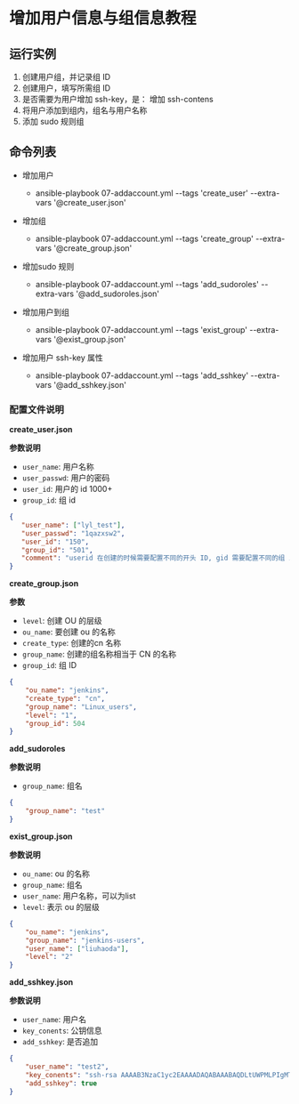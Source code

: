 # 增加用户信息与组信息教程

## 运行实例

1. 创建用户组，并记录组 ID
2. 创建用户，填写所需组 ID
3. 是否需要为用户增加 ssh-key，是： 增加 ssh-contens
4. 将用户添加到组内，组名与用户名称
5. 添加 sudo 规则组

## 命令列表

- 增加用户
    - ansible-playbook 07-addaccount.yml --tags 'create_user' --extra-vars '@create_user.json'

- 增加组
    - ansible-playbook 07-addaccount.yml --tags 'create_group' --extra-vars '@create_group.json'

- 增加sudo 规则
    - ansible-playbook 07-addaccount.yml --tags 'add_sudoroles' --extra-vars '@add_sudoroles.json'

- 增加用户到组
    - ansible-playbook 07-addaccount.yml --tags 'exist_group' --extra-vars '@exist_group.json'

- 增加用户 ssh-key 属性
    - ansible-playbook 07-addaccount.yml --tags 'add_sshkey' --extra-vars '@add_sshkey.json'
    
 ### 配置文件说明
 
**create_user.json**

**参数说明**

- `user_name`: 用户名称
- `user_passwd`: 用户的密码
- `user_id`: 用户的 id 1000+
- `group_id`: 组 id

 ```json
{
    "user_name": ["lyl_test"],
    "user_passwd": "1qazxsw2",
    "user_id": "150",
    "group_id": "501",
    "comment": "userid 在创建的时候需要配置不同的开头 ID, gid 需要配置不同的组 id 从创建组时指定 jqbkj_manager=150, jqbkj_dev_team-leader=151,jqbkj_operations=152, jqbkj_dev=153, jqbkj_test=154"
}
```
**create_group.json**

**参数**

- `level`: 创建 OU 的层级
- `ou_name`: 要创建 ou 的名称
- `create_type`: 创建的cn 名称
- `group_name`: 创建的组名称相当于 CN 的名称
- `group_id`: 组 ID

```json
{
    "ou_name": "jenkins",
    "create_type": "cn",
    "group_name": "Linux_users",
    "level": "1",
    "group_id": 504
}
```

**add_sudoroles**

**参数说明**

- `group_name`: 组名

```json
{
    "group_name": "test"
}
```

**exist_group.json**

**参数说明**

- `ou_name`: ou 的名称
- `group_name`: 组名
- `user_name`: 用户名称，可以为list
- `level`: 表示 ou 的层级

```json
{
    "ou_name": "jenkins",
    "group_name": "jenkins-users",
    "user_name": ["liuhaoda"],
    "level": "2"
}
```

**add_sshkey.json**

**参数说明**

- `user_name`: 用户名
- `key_conents`: 公钥信息
- `add_sshkey`: 是否追加

```json
{
    "user_name": "test2",
    "key_conents": "ssh-rsa AAAAB3NzaC1yc2EAAAADAQABAAABAQDLtUWPMLPIgMTsgLL9ee1TXkqNjeK0yWwQpnj7b7Z1jcpck+DNzeR/qPM9r/t66UuBa8zxudxVPgZV6YfvsOGHM0NpAbVGBGMOj7MSzqeUyvd8vbkS/lZ+uxYmPz22gcVnT406PPqPimixu2I6YoFN/B4Qkt0gszThv7rYKgZGiQG8RenafQUOEf7CB+Oak4rMSQFjYJPeDghTmQXYlQlMhY5GT8bTot1NglHftOloN2dyYjcbZUVtH7KxI3LDXjGFtC77msmjBpJgAagVBhUzY9/VT2pL/VYXREDVzGejZ2TLJTcCidaP7lMin+99sBSpwH/5aL5FynsRUDfhAD1D yuloong@YuLoongdeMacBook-Pro.local",
    "add_sshkey": true
}
```